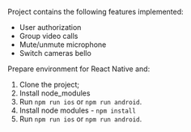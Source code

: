 
Project contains the following features implemented:

- User authorization
- Group video calls 
- Mute/unmute microphone
- Switch cameras
bello

Prepare environment for React Native and:

1. Clone the project;
2. Install node_modules
3. Run `npm run ios` or `npm run android`.
4. Install node modules - `npm install`
5. Run `npm run ios` or `npm run android`.
